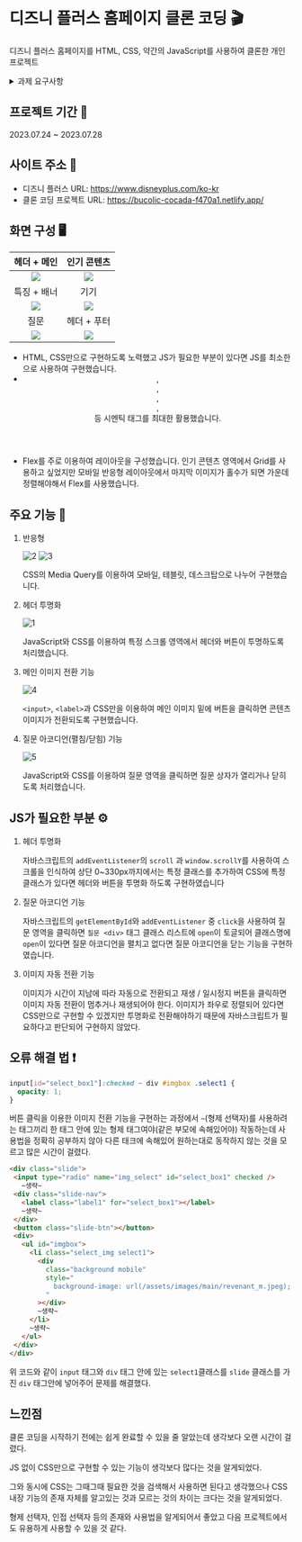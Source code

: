 # 디즈니 플러스 홈페이지 클론 코딩 🎬

디즈니 플러스 홈페이지를 HTML, CSS, 약간의 JavaScript를 사용하여 클론한 개인 프로젝트

<details>
<summary>과제 요구사항</summary>

### 필수 요구사항

- [x] 과제에 대한 설명을 포함한 README.md 파일을 제공하세요!
- [x] 과제 결과와 비교할 수 있는 실제 사이트(페이지)의 주소를 명시하세요!
- [x] 과정에서 사용한 프로젝트 폴더/파일이 모두 포함돼야 합니다, 일부 파일만 제출하지 마세요!
- [x] 실제 서비스로 배포하고 접근 가능한 링크를 추가해야 합니다.

### 선택 요구사항

- [x] < header >, < section > 등 시멘틱 태그를 최대한 활용해보세요.
- [x] 실제 사이트의 레거시 코드 활용보단 최신의 CSS Flex 혹은 Grid 등을 활용해보세요.
- [ ] 부분적으로 BEM 방법론을 도입해보세요.
- [x] JS가 필요한 부분은 되도록 생략하되 이유를 명시해보세요.(CSS로 대체 가능한지 피드백이 있을 수 있겠죠?!)
- [x] JS가 필요한 부분 중 구현할 부분이 있다면 자유롭게 구현해보세요.(JS 과제가 아니니까 가볍게 구현하시길 추천해요)
</details>

## 프로젝트 기간 📆

2023.07.24 ~ 2023.07.28

## 사이트 주소 🔗

- 디즈니 플러스 URL: https://www.disneyplus.com/ko-kr
- 클론 코딩 프로젝트 URL: https://bucolic-cocada-f470a1.netlify.app/

## 화면 구성 🖥️

| 헤더 + 메인  | 인기 콘텐츠 |
| :--: | :--: |
| <img width=“500” src="https://github.com/KDT1-FE/Y_FE_HTML_CSS/assets/79249376/4e71c978-dda0-484b-98b8-113b0ba111f1"> | <img width=“500” src="https://github.com/KDT1-FE/Y_FE_HTML_CSS/assets/79249376/6cd22f6f-0556-4786-b27e-ed8595eaa284">  |
| 특징 + 배너 | 기기 |
| <img width=“500” src="https://github.com/KDT1-FE/Y_FE_HTML_CSS/assets/79249376/d31872aa-3181-4f34-8dbe-398cceb25ca7"> | <img width=“500” src="https://github.com/KDT1-FE/Y_FE_HTML_CSS/assets/79249376/3b82c8a0-b5eb-4ee5-a146-524cf24372bd"> |
| 질문 | 헤더 + 푸터 |
| <img width=“500” src="https://github.com/KDT1-FE/Y_FE_HTML_CSS/assets/79249376/766171b6-4313-41c3-ae4f-c7e33501ba06"> | <img width=“500” src="https://github.com/KDT1-FE/Y_FE_HTML_CSS/assets/79249376/3056e22f-d65f-4093-88aa-0b835c822d0d"> |

- HTML, CSS만으로 구현하도록 노력했고 JS가 필요한 부분이 있다면 JS를 최소한으로 사용하여 구현했습니다.
- <header>,<nav>, <main>, <section>, <footer> 등 시멘틱 태그를 최대한 활용했습니다.
- Flex를 주로 이용하여 레이아웃을 구성했습니다. 인기 콘텐츠 영역에서 Grid를 사용하고 싶었지만 모바일 반응형 레이아웃에서 마지막 이미지가 홀수가 되면 가운데 정렬해야해서 Flex를 사용했습니다.

## 주요 기능 🔧

1. 반응형
   
    ![2](https://github.com/KDT1-FE/Y_FE_HTML_CSS/assets/79249376/4da847b6-9302-421a-ac48-ab4c6337e667)
    ![3](https://github.com/KDT1-FE/Y_FE_HTML_CSS/assets/79249376/8bbc2f26-dd73-479b-99b5-b9cc145aa3a0)

   CSS의 Media Query를 이용하여 모바일, 테블릿, 데스크탑으로 나누어 구현했습니다.
2. 헤더 투명화

   ![1](https://github.com/KDT1-FE/Y_FE_HTML_CSS/assets/79249376/220098d7-a1cf-4128-b322-00e0d48b8f1c)

   JavaScript와 CSS를 이용하여 특정 스크롤 영역에서 헤더와 버튼이 투명하도록 처리했습니다.
3. 메인 이미지 전환 기능

   ![4](https://github.com/KDT1-FE/Y_FE_HTML_CSS/assets/79249376/478c8701-dabd-48c1-a8ec-ffc85c5e5c56)

    `<input>`, `<label>`과 CSS만을 이용하여 메인 이미지 밑에 버튼을 클릭하면 콘텐츠 이미지가 전환되도록 구현했습니다.
4. 질문 아코디언(펼침/닫힘) 기능

    ![5](https://github.com/KDT1-FE/Y_FE_HTML_CSS/assets/79249376/e832a2d7-451e-42b9-909f-69c254052923)

   JavaScript와 CSS를 이용하여 질문 영역을 클릭하면 질문 상자가 열리거나 닫히도록 처리했습니다.


## JS가 필요한 부분 ⚙️
1. 헤더 투명화

    자바스크립트의 `addEventListener`의 `scroll` 과 `window.scrollY`를 사용하여 스크롤을 인식하여 상단 0~330px까지에서는 특정 클래스를 추가하여 CSS에 특정 클래스가 있다면 헤더와 버튼을 투명화 하도록 구현하였습니다

2. 질문 아코디언 기능

    자바스크립트의 `getElementById`와 `addEventListener` 중 `click`을 사용하여 질문 영역을 클릭하면 `질문 <div>` 태그 클래스 리스트에 `open`이 토글되어 클래스명에 `open`이 있다면 질문 아코디언을 펼치고 없다면 질문 아코디언을 닫는 기능을 구현하였습니다.

3. 이미지 자동 전환 기능

   이미지가 시간이 지남에 따라 자동으로 전환되고 재생 / 일시정지 버튼을 클릭하면 이미지 자동 전환이 멈추거나 재생되어야 한다.
   이미지가 좌우로 정렬되어 있다면 CSS만으로 구현할 수 있겠지만 투명화로 전환해야하기 때문에 자바스크립트가 필요하다고 판단되어 구현하지 않았다.

## 오류 해결 법 ❗️

```css
input[id="select_box1"]:checked ~ div #imgbox .select1 {
  opacity: 1;
}
```
버튼 클릭을 이용한 이미지 전환 기능을 구현하는 과정에서 `~`(형제 선택자)를 사용하려는 태그끼리 한 태그 안에 있는 형제 태그여야(같은 부모에 속해있어야) 작동하는데 사용법을 정확히 공부하지 않아 다른 태크에 속해있어 원하는대로 동작하지 않는 것을 모르고 많은 시간이 걸렸다.

```html
<div class="slide">
 <input type="radio" name="img_select" id="select_box1" checked />
   ~생략~
 <div class="slide-nav">
   <label class="label1" for="select_box1"></label>
   ~생략~
 </div>
 <button class="slide-btn"></button>
 <div>
   <ul id="imgbox">
     <li class="select_img select1">
       <div
         class="background mobile"
         style="
           background-image: url(/assets/images/main/revenant_m.jpeg);
         "
       ></div>
       ~생략~
     </li>
     ~생략~
   </ul>
 </div>
</div>
```
위 코드와 같이 `input` 태그와 `div` 태그 안에 있는 `select1`클래스를 `slide` 클래스를 가진 `div` 태그안에 넣어주어 문제를 해결했다.

## 느낀점

클론 코딩을 시작하기 전에는 쉽게 완료할 수 있을 줄 알았는데 생각보다 오랜 시간이 걸렸다.

JS 없이 CSS만으로 구현할 수 있는 기능이 생각보다 많다는 것을 알게되었다.

그와 동시에 CSS는 그때그때 필요한 것을 검색해서 사용하면 된다고 생각했으나 CSS 내장 기능의 존재 자체를 알고있는 것과 모르는 것의 차이는 크다는 것을 알게되었다.

형제 선택자, 인접 선택자 등의 존재와 사용법을 알게되어서 좋았고 다음 프로젝트에서도 유용하게 사용할 수 있을 것 같다. 
